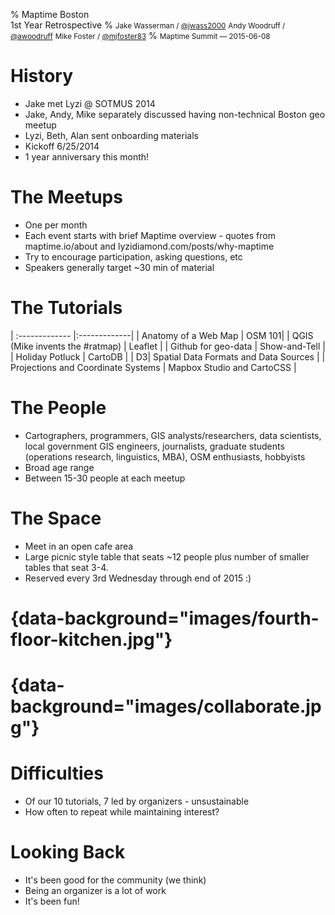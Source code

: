 % Maptime Boston<br> 1st Year Retrospective
% <small>Jake Wasserman / <a href="https://twitter.com/jwass2000">@jwass2000</a></small>
  <small>Andy Woodruff / <a href="https://twitter.com/awoodruff">@awoodruff</a></small>
  <small>Mike Foster / <a href="https://twitter.com/mjfoster83">@mjfoster83</a></small>
% <small>Maptime Summit &mdash; 2015-06-08</small>


History
=======
- Jake met Lyzi @ SOTMUS 2014
- Jake, Andy, Mike separately discussed having non-technical Boston geo meetup
- Lyzi, Beth, Alan sent onboarding materials
- Kickoff 6/25/2014
- 1 year anniversary this month!


The Meetups
==========
- One per month
- Each event starts with brief Maptime overview - quotes from maptime.io/about
  and lyzidiamond.com/posts/why-maptime
- Try to encourage participation, asking questions, etc
- Speakers generally target ~30 min of material


The Tutorials
==============
| :------------- |:-------------|
| Anatomy of a Web Map | OSM 101|
| QGIS (Mike invents the #ratmap) | Leaflet |
| Github for geo-data | Show-and-Tell |
| Holiday Potluck | CartoDB |
| D3| Spatial Data Formats and Data Sources |
| Projections and Coordinate Systems | Mapbox Studio and CartoCSS |


The People
==========
- Cartographers, programmers, GIS analysts/researchers, data scientists, local
  government GIS engineers, journalists, graduate students (operations
  research, linguistics, MBA), OSM enthusiasts, hobbyists
- Broad age range
- Between 15-30 people at each meetup


The Space
=========
- Meet in an open cafe area
- Large picnic style table that seats ~12 people plus number of smaller
tables that seat 3-4.
- Reserved every 3rd Wednesday through end of 2015 :)

 {data-background="images/fourth-floor-kitchen.jpg"}
=

 {data-background="images/collaborate.jpg"}
=


Difficulties
============
- Of our 10 tutorials, 7 led by organizers - unsustainable
- How often to repeat while maintaining interest?


Looking Back
=======
- It's been good for the community (we think)
- Being an organizer is a lot of work
- It's been fun!
